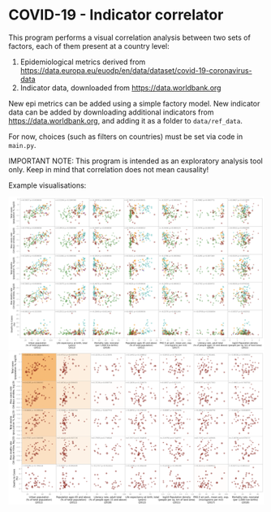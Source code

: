 
# COVID-19 - Indicator correlator

This program performs a visual correlation analysis between two sets of factors, each of them present at a country level:
 1. Epidemiological metrics derived from https://data.europa.eu/euodp/en/data/dataset/covid-19-coronavirus-data
 2. Indicator data, downloaded from https://data.worldbank.org
 
 New epi metrics can be added using a simple factory model. New indicator data can be added by downloading additional indicators from https://data.worldbank.org, and adding it as a folder to `data/ref_data`.
 
 For now, choices (such as filters on countries) must be set via code in `main.py`.
 
 IMPORTANT NOTE: This program is intended as an exploratory analysis tool only. Keep in mind that correlation does not mean causality! 
 
 Example visualisations:
 
![World](example_images/World.png?raw=true "World")
![Africa](example_images/Africa.png?raw=true "Africa")

